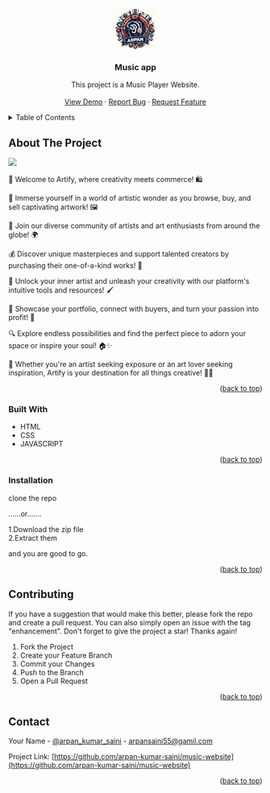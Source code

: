 

<!-- PROJECT LOGO -->
<br />
<div align="center" id='readme-top'>
  <a href="https://github.com/othneildrew/Best-README-Template">
    <img src="https://github.com/arpan-kumar-saini/music-website/blob/main/images/logo.jpeg?raw=true" alt="Logo" width="80" height="80">
  </a>

  <h3 align="center">Music app</h3>

  <p align="center">
    This project is a Music Player Website.
    <br />   
    <br />
    <a href="https://arpan-music.netlify.app/">View Demo</a>
    ·
    <a href="">Report Bug</a>
    ·
    <a href="">Request Feature</a>
  </p>
</div>



<!-- TABLE OF CONTENTS -->
<details>
  <summary>Table of Contents</summary>
  <ol>
    <li>
      <a href="#about-the-project">About The Project</a>
      <ul>
        <li><a href="#built-with">Built With</a></li>
      </ul>
    </li>      
    <li><a href="#installation">Installation</a></li>
    <li><a href="#contributing">Contributing</a></li>
    <li><a href="#contact">Contact</a></li>
  </ol>
</details>



<!-- ABOUT THE PROJECT -->
## About The Project
<img src='https://arpansaini.netlify.app/music-app.png'>


🎨 Welcome to Artify, where creativity meets commerce! 🛍️ <br>

🌟 Immerse yourself in a world of artistic wonder as you browse, buy, and sell captivating artwork! 🖼️ <br>


🤝 Join our diverse community of artists and art enthusiasts from around the globe! 🌍 <br>

💰 Discover unique masterpieces and support talented creators by purchasing their one-of-a-kind works! 💸 <br>

🎨 Unlock your inner artist and unleash your creativity with our platform's intuitive tools and resources! 🖌️ <br>

📸 Showcase your portfolio, connect with buyers, and turn your passion into profit! 💼 <br>

🔍 Explore endless possibilities and find the perfect piece to adorn your space or inspire your soul! 🏠✨ <br>

🌈 Whether you're an artist seeking exposure or an art lover seeking inspiration, Artify is your destination for all things creative! 🌟🎨 <br>
<p align="right">(<a href="#readme-top">back to top</a>)</p>



### Built With

* HTML
* CSS
* JAVASCRIPT

<p align="right">(<a href="#readme-top">back to top</a>)</p>




### Installation

clone the repo

......or....... 

1.Download the zip file <br>
2.Extract them

and you are good to go.

  

<p align="right">(<a href="#readme-top">back to top</a>)</p>


<!-- CONTRIBUTING -->
## Contributing


If you have a suggestion that would make this better, please fork the repo and create a pull request. You can also simply open an issue with the tag "enhancement".
Don't forget to give the project a star! Thanks again!

1. Fork the Project
2. Create your Feature Branch 
3. Commit your Changes 
4. Push to the Branch 
5. Open a Pull Request

<p align="right">(<a href="#readme-top">back to top</a>)</p>



<!-- CONTACT -->
## Contact

Your Name - [@arpan_kumar_saini](https://www.instagram.com/arpan_kumar_saini/) - arpansaini55@gamil.com

Project Link: [https://github.com/arpan-kumar-saini/music-website](https://github.com/arpan-kumar-saini/music-website)

<p align="right">(<a href="#readme-top">back to top</a>)</p>







 

